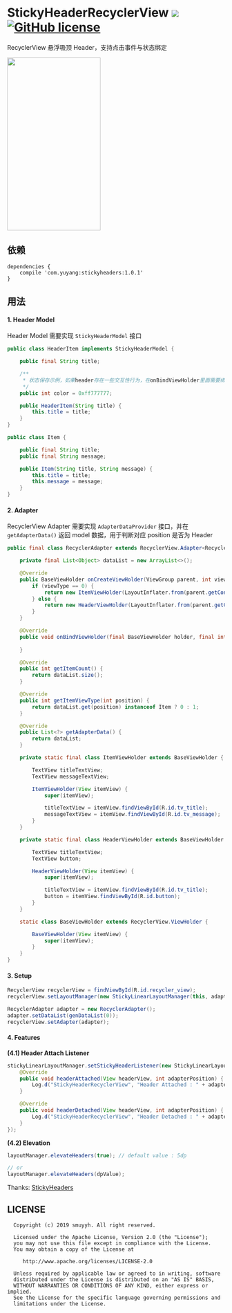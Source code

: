 # StickyHeaderRecyclerView  ![](https://img.shields.io/github/v/release/smuyyh/StickyHeaderRecyclerView.svg) [![GitHub license](https://img.shields.io/github/license/smuyyh/StickyHeaderRecyclerView)](https://github.com/smuyyh/StickyHeaderRecyclerView/blob/master/LICENSE)

RecyclerView 悬浮吸顶 Header，支持点击事件与状态绑定

<img src="https://github.com/smuyyh/StickyHeaderRecyclerView/blob/master/art/screenshot.gif" width="216" height="400" ></img>

## 依赖

```
dependencies {
    compile 'com.yuyang:stickyheaders:1.0.1'
}
```

## 用法

#### 1. Header Model

Header Model 需要实现 ```StickyHeaderModel``` 接口

```java
public class HeaderItem implements StickyHeaderModel {

    public final String title;

    /**
     * 状态保存示例，如果header存在一些交互性行为，在onBindViewHolder里面需要绑定悬浮header的状态
     */
    public int color = 0xff777777;

    public HeaderItem(String title) {
        this.title = title;
    }
}

public class Item {

    public final String title;
    public final String message;

    public Item(String title, String message) {
        this.title = title;
        this.message = message;
    }
}
```

#### 2. Adapter

RecyclerView Adapter 需要实现 ```AdapterDataProvider``` 接口，并在 ```getAdapterData()``` 返回 model 数据，用于判断对应 position 是否为 Header

```java
public final class RecyclerAdapter extends RecyclerView.Adapter<RecyclerAdapter.BaseViewHolder> implements AdapterDataProvider {

    private final List<Object> dataList = new ArrayList<>();

    @Override
    public BaseViewHolder onCreateViewHolder(ViewGroup parent, int viewType) {
        if (viewType == 0) {
            return new ItemViewHolder(LayoutInflater.from(parent.getContext()).inflate(R.layout.item_view, parent, false));
        } else {
            return new HeaderViewHolder(LayoutInflater.from(parent.getContext()).inflate(R.layout.header_view, parent, false));
        }
    }

    @Override
    public void onBindViewHolder(final BaseViewHolder holder, final int position) {
        
    }

    @Override
    public int getItemCount() {
        return dataList.size();
    }

    @Override
    public int getItemViewType(int position) {
        return dataList.get(position) instanceof Item ? 0 : 1;
    }

    @Override
    public List<?> getAdapterData() {
        return dataList;
    }

    private static final class ItemViewHolder extends BaseViewHolder {

        TextView titleTextView;
        TextView messageTextView;

        ItemViewHolder(View itemView) {
            super(itemView);

            titleTextView = itemView.findViewById(R.id.tv_title);
            messageTextView = itemView.findViewById(R.id.tv_message);
        }
    }

    private static final class HeaderViewHolder extends BaseViewHolder {

        TextView titleTextView;
        TextView button;

        HeaderViewHolder(View itemView) {
            super(itemView);

            titleTextView = itemView.findViewById(R.id.tv_title);
            button = itemView.findViewById(R.id.button);
        }
    }

    static class BaseViewHolder extends RecyclerView.ViewHolder {

        BaseViewHolder(View itemView) {
            super(itemView);
        }
    }
}
```

#### 3. Setup

```java
RecyclerView recyclerView = findViewById(R.id.recycler_view);
recyclerView.setLayoutManager(new StickyLinearLayoutManager(this, adapter)); // StickyLinearLayoutManager 替代 LinearLayoutManager

RecyclerAdapter adapter = new RecyclerAdapter();
adapter.setDataList(genDataList(0));
recyclerView.setAdapter(adapter);
```

#### 4. Features

**(4.1) Header Attach Listener**

```java
stickyLinearLayoutManager.setStickyHeaderListener(new StickyLinearLayoutManager.StickyHeaderListener() {
    @Override
    public void headerAttached(View headerView, int adapterPosition) {
        Log.d("StickyHeaderRecyclerView", "Header Attached : " + adapterPosition);
    }

    @Override
    public void headerDetached(View headerView, int adapterPosition) {
        Log.d("StickyHeaderRecyclerView", "Header Detached : " + adapterPosition);
    }
});
```

**(4.2) Elevation**

```java
layoutManager.elevateHeaders(true); // default value : 5dp

// or
layoutManager.elevateHeaders(dpValue);
```

Thanks: [StickyHeaders](https://github.com/bgogetap/StickyHeaders)

## LICENSE

```
  Copyright (c) 2019 smuyyh. All right reserved.

  Licensed under the Apache License, Version 2.0 (the "License");
  you may not use this file except in compliance with the License.
  You may obtain a copy of the License at

     http://www.apache.org/licenses/LICENSE-2.0

  Unless required by applicable law or agreed to in writing, software
  distributed under the License is distributed on an "AS IS" BASIS,
  WITHOUT WARRANTIES OR CONDITIONS OF ANY KIND, either express or implied.
  See the License for the specific language governing permissions and
  limitations under the License.
```
